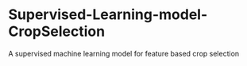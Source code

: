 # Supervised-Learning-model-CropSelection
A supervised machine learning model for feature based crop selection
